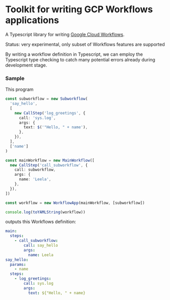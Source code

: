 # Toolkit for writing GCP Workflows applications

A Typescript library for writing [Google Cloud Workflows](https://cloud.google.com/workflows/docs/reference/syntax).

Status: very experimental, only subset of Workflows features are supported

By writing a workflow definition in Typescript, we can employ the Typescript type checking to catch many potential errors already during development stage.

### Sample

This program

```typescript
const subworkflow = new Subworkflow(
  'say_hello',
  [
    new CallStep('log_greetings', {
      call: 'sys.log',
      args: {
        text: $('"Hello, " + name'),
      },
    }),
  ],
  ['name']
)

const mainWorkflow = new MainWorkflow([
  new CallStep('call_subworkflow', {
    call: subworkflow,
    args: {
      name: 'Leela',
    },
  }),
])

const workflow = new WorkflowApp(mainWorkflow, [subworkflow])

console.log(toYAMLString(workflow))
```

outputs this Workflows definition:

```yaml
main:
  steps:
    - call_subworkflow:
        call: say_hello
        args:
          name: Leela
say_hello:
  params:
    - name
  steps:
    - log_greetings:
        call: sys.log
        args:
          text: ${"Hello, " + name}
```
